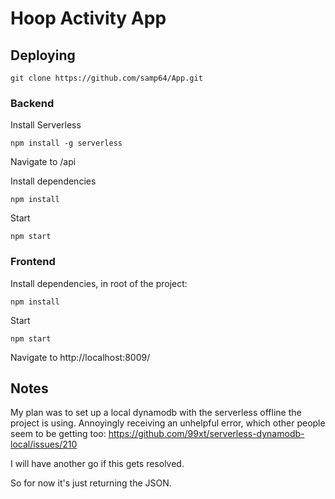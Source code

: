 # Hoop Activity App


## Deploying

```
git clone https://github.com/samp64/App.git
```

### Backend

Install Serverless

```
npm install -g serverless
```

Navigate to /api

Install dependencies

```
npm install 
```

Start
```
npm start 
```

### Frontend

Install dependencies, in root of the project:
```
npm install
```

Start
```
npm start 
```


Navigate to http://localhost:8009/

## Notes

My plan was to set up a local dynamodb with the serverless offline the project is using.
Annoyingly receiving an unhelpful error, which other people seem to be getting too: https://github.com/99xt/serverless-dynamodb-local/issues/210

I will have another go if this gets resolved.

So for now it's just returning the JSON.
